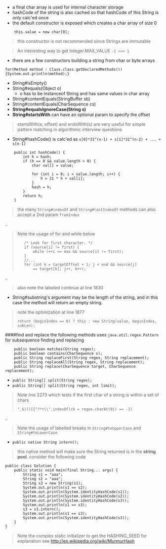 
- a final char array is used for internal character storage
- hashCode of the string is also cached so that hashCode of this String is only calc'ed once
- the default constructor is exposed which creates a char array of size 0

```
    this.value = new char[0];
```

> this constructor is not recommended since Strings are immutable

> An interesting way to get Integer.MAX_VALUE `-1 >>> 1`

- there are a few constructors building a string from char or byte arrays

`for(Method method : Class.class.getDeclaredMethods()) {System.out.println(method);}`

- String#isEmpty()
- String#equals(Object o)
    - o has to be instanceof String and has same values in char array
- String#contentEquals(StringBuffer sb)
- String#contentEquals(CharSequence cs)
- **String#equalsIgnoreCase(String s)**
- **String#startsWith** can have an optional param to specify the offset

> startsWith(s, offset) and endsWith(s) are very useful for simple pattern matching in algorithmic interview questions

- String#hashCode() is calc'ed as `s[0]*31^(n-1) + s[1]*31^(n-2) + ... + s[n-1]`

```
    public int hashCode() {
        int h = hash;
        if (h == 0 && value.length > 0) {
            char val[] = value;

            for (int i = 0; i < value.length; i++) {
                h = 31 * h + val[i];
            }
            hash = h;
        }
        return h;
    }
```

> the many `String#indexOf` and `String#lastIndexOf` methods can also accept a 2nd param `fromIndex`

..

> Note the usage of for and while below
> ```
>    /* Look for first character. */
>    if (source[i] != first) {
>        while (++i <= max && source[i] != first);
>    }
>    //...        
>    for (int k = targetOffset + 1; j < end && source[j]
>        == target[k]; j++, k++);
>```

..

> also note the labeled continue at line 1830


- String#substring's argument may be the length of the string, and in this case the method will return an empty string.

> note the optimization at line 1877
>```
>return (beginIndex == 0) ? this : new String(value, beginIndex, subLen);
>```

####find and replace
the following methods uses `java.util.regex.Pattern` for subsequence finding and replacing

```
    public boolean matches(String regex);
    public boolean contains(CharSequence s);
    public String replaceFirst(String regex, String replacement);
    public String replaceAll(String regex, String replacement);
    public String replace(CharSequence target, CharSequence replacement);
```

- `public String[] split(String regex);`
- `public String[] split(String regex, int limit);`

> Note line 2273 which tests if the first char of a string is within a set of chars
> ```
>".$|()[{^?*+\\".indexOf(ch = regex.charAt(0)) == -1)
>```

..

> Note the usage of labelled breaks in `String#toUpperCase` and `String#toLowerCase`

- `public native String intern();`

> this native method will make sure the String returned is in the **string pool**. consider the following code

```
public class Solution {
    public static void main(final String... args) {
        String s1 = "aaa";
        String s2 = "aaa";
        String s3 = new String(s1);
        System.out.println(s1 == s2);
        System.out.println(System.identityHashCode(s1));
        System.out.println(System.identityHashCode(s2));
        System.out.println(System.identityHashCode(s3));
        System.out.println(s1 == s3);
        s3 = s3.intern();
        System.out.println(s1 == s3);
        System.out.println(System.identityHashCode(s3));
    }
}

```

> Note the complex static initializer to get the HASHING_SEED 
> for explanation see http://en.wikipedia.org/wiki/MurmurHash
